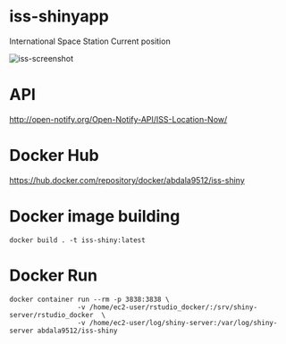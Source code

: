 # iss-shinyapp

International Space Station Current position


![iss-screenshot](https://github-images-9512.s3.amazonaws.com/iss-app/iss-screenshot.PNG)


# API
http://open-notify.org/Open-Notify-API/ISS-Location-Now/

# Docker Hub
https://hub.docker.com/repository/docker/abdala9512/iss-shiny

# Docker image building

```
docker build . -t iss-shiny:latest
```

# Docker Run

```
docker container run --rm -p 3838:3838 \
				 -v /home/ec2-user/rstudio_docker/:/srv/shiny-server/rstudio_docker  \
				 -v /home/ec2-user/log/shiny-server:/var/log/shiny-server abdala9512/iss-shiny
```

